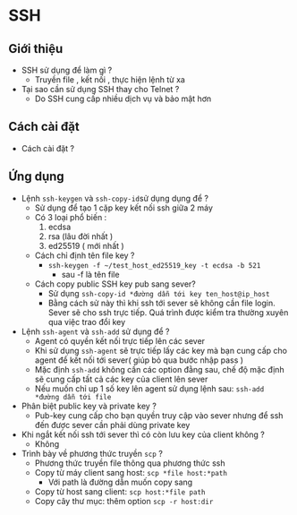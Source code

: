 # SSH

## Giới thiệu

- SSH sử dụng để làm gì ?
    - Truyền file , kết nối , thực hiện lệnh từ xa
- Tại sao cần sử dụng SSH thay cho Telnet ?
    - Do SSH cung cấp nhiều dịch vụ và bảo mật hơn

## Cách cài đặt

- Cách cài đặt ?

## Ứng dụng

- Lệnh `ssh-keygen` và `ssh-copy-id`sử dụng dụng để ?
    - Sử dụng để tạo 1 cặp key kết nối ssh giữa 2 máy
    - Có 3 loại phổ biến :
        1. ecdsa 
        2. rsa (lâu đời nhất )
        3. ed25519 ( mới nhất )
    - Cách chỉ định tên file key ?
        - `ssh-keygen -f ~/test_host_ed25519_key -t ecdsa -b 521`
            - sau -f là tên file
    - Cách copy public SSH key pub sang sever?
        - Sử dụng `ssh-copy-id *đường dẫn tới key ten_host@ip_host`
        - Bằng cách sử này thì khi ssh tới sever sẽ không cần file login. Sever sẽ cho ssh trực tiếp. Quá trình được kiểm tra thường xuyên qua việc trao đổi key
- Lệnh `ssh-agent` và `ssh-add` sử dụng để ?
    - Agent có quyền kết nối trực tiếp lên các sever
    - Khi sử dụng `ssh-agent` sẽ trực tiếp lấy các key mà bạn cung cấp cho agent để kết nối tới sever( giúp bỏ qua bước nhập pass )
    - Mặc định `ssh-add` không cần các option đằng sau, chế độ mặc định sẽ cung cấp tất cả các key của client lên sever
    - Nếu muốn chỉ up 1 số key lên agent sử dụng lệnh sau: `ssh-add *đường dẫn tới file`
- Phân biệt public key và private key ?
    - Pub-key cung cấp cho bạn quyền truy cập vào sever nhưng để ssh đến được sever cần phải dùng private key
- Khi ngắt kết nối ssh tới sever thì có còn lưu key của client không ?
    - Không
- Trình bày về phương  thức truyền `scp` ?
    - Phương thức truyền file thông qua phương thức ssh
    - Copy từ máy client sang host: `scp *file host:*path`
        - Với path là đường dẫn muốn copy sang
    - Copy từ host sang client: `scp host:*file path`
    - Copy cây thư mục: thêm option `scp -r host:dir`